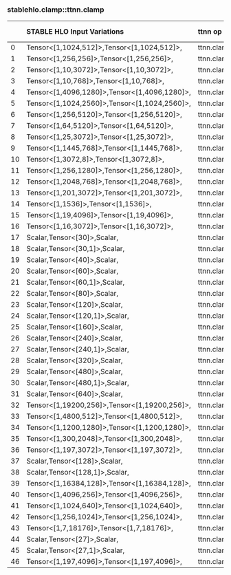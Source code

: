 
### stablehlo.clamp::ttnn.clamp


||STABLE HLO Input Variations|ttnn op|Torch Name|Status|
| :--- | :--- | :--- | :--- | :--- |
|0|Tensor<[1,1024,512]>,Tensor<[1,1024,512]>,|ttnn.clamp|aten::gelu|4|
|1|Tensor<[1,256,256]>,Tensor<[1,256,256]>,|ttnn.clamp|aten::gelu|4|
|2|Tensor<[1,10,3072]>,Tensor<[1,10,3072]>,|ttnn.clamp|aten::gelu|4|
|3|Tensor<[1,10,768]>,Tensor<[1,10,768]>,|ttnn.clamp|aten::gelu|4|
|4|Tensor<[1,4096,1280]>,Tensor<[1,4096,1280]>,|ttnn.clamp|aten::gelu|4|
|5|Tensor<[1,1024,2560]>,Tensor<[1,1024,2560]>,|ttnn.clamp|aten::gelu|4|
|6|Tensor<[1,256,5120]>,Tensor<[1,256,5120]>,|ttnn.clamp|aten::gelu|4|
|7|Tensor<[1,64,5120]>,Tensor<[1,64,5120]>,|ttnn.clamp|aten::gelu|4|
|8|Tensor<[1,25,3072]>,Tensor<[1,25,3072]>,|ttnn.clamp|aten::gelu|4|
|9|Tensor<[1,1445,768]>,Tensor<[1,1445,768]>,|ttnn.clamp|aten::gelu|4|
|10|Tensor<[1,3072,8]>,Tensor<[1,3072,8]>,|ttnn.clamp|aten::gelu|4|
|11|Tensor<[1,256,1280]>,Tensor<[1,256,1280]>,|ttnn.clamp|aten::gelu|4|
|12|Tensor<[1,2048,768]>,Tensor<[1,2048,768]>,|ttnn.clamp|aten::gelu|4|
|13|Tensor<[1,201,3072]>,Tensor<[1,201,3072]>,|ttnn.clamp|aten::gelu|4|
|14|Tensor<[1,1536]>,Tensor<[1,1536]>,|ttnn.clamp|aten::gelu|4|
|15|Tensor<[1,19,4096]>,Tensor<[1,19,4096]>,|ttnn.clamp|aten::gelu|4|
|16|Tensor<[1,16,3072]>,Tensor<[1,16,3072]>,|ttnn.clamp|aten::gelu|4|
|17|Scalar,Tensor<[30]>,Scalar,|ttnn.clamp|aten::clamp|4|
|18|Scalar,Tensor<[30,1]>,Scalar,|ttnn.clamp|aten::clamp|4|
|19|Scalar,Tensor<[40]>,Scalar,|ttnn.clamp|aten::clamp|4|
|20|Scalar,Tensor<[60]>,Scalar,|ttnn.clamp|aten::clamp|4|
|21|Scalar,Tensor<[60,1]>,Scalar,|ttnn.clamp|aten::clamp|4|
|22|Scalar,Tensor<[80]>,Scalar,|ttnn.clamp|aten::clamp|4|
|23|Scalar,Tensor<[120]>,Scalar,|ttnn.clamp|aten::clamp|4|
|24|Scalar,Tensor<[120,1]>,Scalar,|ttnn.clamp|aten::clamp|4|
|25|Scalar,Tensor<[160]>,Scalar,|ttnn.clamp|aten::clamp|4|
|26|Scalar,Tensor<[240]>,Scalar,|ttnn.clamp|aten::clamp|4|
|27|Scalar,Tensor<[240,1]>,Scalar,|ttnn.clamp|aten::clamp|4|
|28|Scalar,Tensor<[320]>,Scalar,|ttnn.clamp|aten::clamp|4|
|29|Scalar,Tensor<[480]>,Scalar,|ttnn.clamp|aten::clamp|4|
|30|Scalar,Tensor<[480,1]>,Scalar,|ttnn.clamp|aten::clamp|4|
|31|Scalar,Tensor<[640]>,Scalar,|ttnn.clamp|aten::clamp|4|
|32|Tensor<[1,19200,256]>,Tensor<[1,19200,256]>,|ttnn.clamp|aten::gelu|4|
|33|Tensor<[1,4800,512]>,Tensor<[1,4800,512]>,|ttnn.clamp|aten::gelu|4|
|34|Tensor<[1,1200,1280]>,Tensor<[1,1200,1280]>,|ttnn.clamp|aten::gelu|4|
|35|Tensor<[1,300,2048]>,Tensor<[1,300,2048]>,|ttnn.clamp|aten::gelu|4|
|36|Tensor<[1,197,3072]>,Tensor<[1,197,3072]>,|ttnn.clamp|aten::gelu|4|
|37|Scalar,Tensor<[128]>,Scalar,|ttnn.clamp|aten::clamp|4|
|38|Scalar,Tensor<[128,1]>,Scalar,|ttnn.clamp|aten::clamp|4|
|39|Tensor<[1,16384,128]>,Tensor<[1,16384,128]>,|ttnn.clamp|aten::gelu|4|
|40|Tensor<[1,4096,256]>,Tensor<[1,4096,256]>,|ttnn.clamp|aten::gelu|4|
|41|Tensor<[1,1024,640]>,Tensor<[1,1024,640]>,|ttnn.clamp|aten::gelu|4|
|42|Tensor<[1,256,1024]>,Tensor<[1,256,1024]>,|ttnn.clamp|aten::gelu|4|
|43|Tensor<[1,7,18176]>,Tensor<[1,7,18176]>,|ttnn.clamp|aten::gelu|4|
|44|Scalar,Tensor<[27]>,Scalar,|ttnn.clamp|aten::clamp|4|
|45|Scalar,Tensor<[27,1]>,Scalar,|ttnn.clamp|aten::clamp|4|
|46|Tensor<[1,197,4096]>,Tensor<[1,197,4096]>,|ttnn.clamp|aten::gelu|4|
